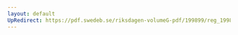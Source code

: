 ```yaml
---
layout: default
UpRedirect: https://pdf.swedeb.se/riksdagen-volumeG-pdf/199899/reg_199899/reg_199899_0396.pdf
---
```

